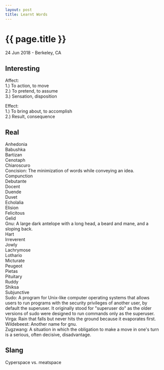 ```yaml
---
layout: post
title: Learnt Words
---
```


{{ page.title }}
================

<p class="meta">24 Jun 2018 - Berkeley, CA</p>

## Interesting
Affect:  
1.) To action, to move  
2.) To pretend, to assume  
3.) Sensation, disposition

Effect:  
1.) To bring about, to accomplish  
2.) Result, consequence

## Real
Anhedonia  
Babushka  
Bartizan  
Cenotaph  
​Chiaroscuro  
​Concision: The minimization of words while conveying an idea.  
Compunction  
Debutante  
Docent  
​Duende  
Duvet  
Echolalia  
Elision  
Felicitous  
Gelid  
Gnu: A large dark antelope with a long head, a beard and mane, and a sloping back.  
Hart  
Irreverent  
Jowly  
Lachrymose  
Lothario  
Micturate  
Peugeot  
Pietas  
Pituitary  
Ruddy  
Shiksa  
Subjunctive  
Sudo: A program for Unix-like computer operating systems that allows users to run programs with the security privileges of another user, by default the superuser. It originally stood for "superuser do" as the older versions of sudo were designed to run commands only as the superuser.  
Virga: Rain that falls but never hits the ground because it evaporates first.  
Wildebeest: Another name for gnu.  
Zugzwang: A situation in which the obligation to make a move in one's turn is a serious, often decisive, disadvantage.

## Slang
Cyperspace vs. meatspace
